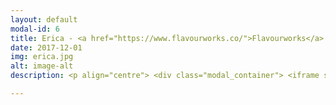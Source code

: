 ```yaml
---
layout: default
modal-id: 6
title: Erica - <a href="https://www.flavourworks.co/">Flavourworks</a>
date: 2017-12-01
img: erica.jpg
alt: image-alt
description: <p align="centre"> <div class="modal_container"> <iframe src="https://www.youtube.com/embed/-61v6qIsJyo?rel=0" frameborder="0" allow="autoplay; encrypted-media" allowfullscreen class="modal_video"></iframe> </div> </p>  <p align="left"> <br/> <br/> I worked with Flavourworks as an engine and tools engineer on Erica, an upcoming interactive live-action game for PS4. <br/> <br/> I was responsible for core engine features (openFrameworks/C++); 3D GUI framework, interactive video scrubbing, dynamic DOF Gaussian blur shaders, Lua integration, profiling and optimisation. <br/> <br/> I also led the development of GUI editor tool (Qt/C++), for use by film directors, editors and game designers to rapidly create branching interactive experiences. </p> 

---
```


